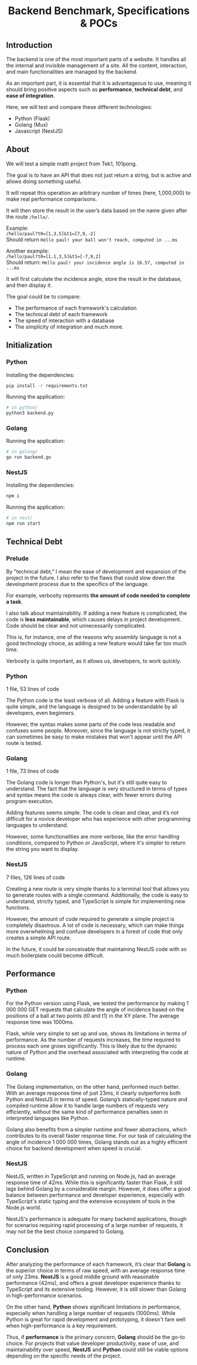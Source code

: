 <h1 align=center> Backend Benchmark, Specifications & POCs </h1>

## Introduction

The backend is one of the most important parts of a website. It handles all the internal and invisible management of a site. All the content, interaction, and main functionalities are managed by the backend.

As an important part, it is essential that it is advantageous to use, meaning it should bring positive aspects such as **performance**, **technical debt**, and **ease of integration**.

Here, we will test and compare these different technologies:
- Python (Flask)
- Golang (Mux)
- Javascript (NestJS)

## About

We will test a simple math project from Tek1, 101pong.

The goal is to have an API that does not just return a string, but is active and allows doing something useful.

It will repeat this operation an arbitrary number of times (here, 1,000,000) to make real performance comparisons.

It will then store the result in the user’s data based on the name given after the route `/hello/`.

Example: <br>
`/hello/paul?t0=[1,3,5]&t1=[7,9,-2]` <br>
Should return `Hello paul! your ball won't reach, computed in ...ms`

Another example: <br>
`/hello/paul?t0=[1.1,3,5]&t1=[-7,9,2]` <br>
Should return: `Hello paul! your incidence angle is 16.57, computed in ...ms`

It will first calculate the incidence angle, store the result in the database, and then display it.

The goal could be to compare:
- The performance of each framework's calculation
- The technical debt of each framework
- The speed of interaction with a database
- The simplicity of integration
and much more.

## Initialization

### Python

Installing the dependencies:
```sh
pip install -r requirements.txt
```

Running the application:
```sh
# in python/
python3 backend.py
```

### Golang

Running the application:
```sh
# in golang/
go run backend.go
```

### NestJS

Installing the dependencies:
```sh
npm i
```

Running the application:
```sh
# in nest/
npm run start
```

## Technical Debt

### Prelude

By "technical debt," I mean the ease of development and expansion of the
project in the future. I also refer to the flaws that could slow down the
development process due to the specifics of the language.

For example, verbosity represents **the amount of code needed to complete a
task**.

I also talk about maintainability. If adding a new feature is complicated,
the code is **less maintainable**, which causes delays in project development.
Code should be clear and not unnecessarily complicated.

This is, for instance, one of the reasons why assembly language is not a good
technology choice, as adding a new feature would take far too much time.

Verbosity is quite important, as it allows us, developers, to work quickly.

### Python

1 file, 53 lines of code

The Python code is the least verbose of all. Adding a feature with Flask is
quite simple, and the language is designed to be understandable by all
developers, even beginners.

However, the syntax makes some parts of the code less readable and confuses
some people. Moreover, since the language is not strictly typed, it can
sometimes be easy to make mistakes that won't appear until the API route is
tested.

### Golang

1 file, 73 lines of code

The Golang code is longer than Python's, but it's still quite easy to
understand. The fact that the language is very structured in terms of types
and syntax means the code is always clear, with fewer errors during program
execution.

Adding features seems simple. The code is clean and clear, and it’s not
difficult for a novice developer who has experience with other programming
languages to understand.

However, some functionalities are more verbose, like the error handling
conditions, compared to Python or JavaScript, where it's simpler to return the
string you want to display.

### NestJS

7 files, 126 lines of code

Creating a new route is very simple thanks to a terminal tool that allows you
to generate routes with a single command. Additionally, the code is easy to
understand, strictly typed, and TypeScript is simple for implementing new
functions.

However, the amount of code required to generate a simple project is completely
disastrous. A lot of code is necessary, which can make things more overwhelming
and confuse developers in a forest of code that only creates a simple API
route.

In the future, it could be conceivable that maintaining NestJS code with so
much boilerplate could become difficult.

## Performance

### Python

For the Python version using Flask, we tested the performance by making
1 000 000 GET requests that calculate the angle of incidence based on the
positions of a ball at two points (t0 and t1) in the XY plane.
The average response time was 1000ms.

Flask, while very simple to set up and use, shows its limitations in terms
of performance. As the number of requests increases, the time required to
process each one grows significantly. This is likely due to the dynamic
nature of Python and the overhead associated with interpreting the code at
runtime.

### Golang

The Golang implementation, on the other hand, performed much better. With an
average response time of just 23ms, it clearly outperforms both Python and
NestJS in terms of speed. Golang’s statically-typed nature and compiled runtime
allow it to handle large numbers of requests very efficiently, without the same
kind of performance penalties seen in interpreted languages like Python.

Golang also benefits from a simpler runtime and fewer abstractions,
which contributes to its overall faster response time. For our task of
calculating the angle of incidence 1 000 000 times, Golang stands out as a
highly efficient choice for backend development when speed is crucial.

### NestJS

NestJS, written in TypeScript and running on Node.js, had an average response
time of 42ms. While this is significantly faster than Flask, it still lags
behind Golang by a considerable margin. However, it does offer a good balance
between performance and developer experience, especially with TypeScript's
static typing and the extensive ecosystem of tools in the Node.js world.

NestJS's performance is adequate for many backend applications, though for
scenarios requiring rapid processing of a large number of requests, it may
not be the best choice compared to Golang.

## Conclusion

After analyzing the performance of each framework, it’s clear that **Golang**
is the superior choice in terms of raw speed, with an average response time of
only 23ms. **NestJS** is a good middle ground with reasonable performance
(42ms), and offers a great developer experience thanks to TypeScript and its
extensive tooling. However, it is still slower than Golang in high-performance
scenarios.

On the other hand, **Python** shows significant limitations in
performance, especially when handling a large number of requests (1000ms).
While Python is great for rapid development and prototyping, it doesn't fare
well when high-performance is a key requirement.

Thus, if **performance** is the primary concern, **Golang** should be the
go-to choice. For projects that value developer productivity, ease of use,
and maintainability over speed, **NestJS** and **Python** could
still be viable options depending on the specific needs of the project.
